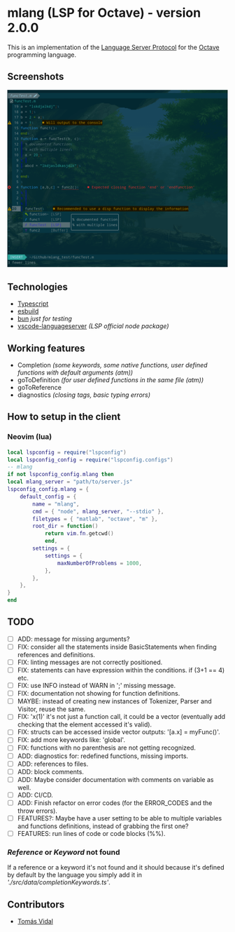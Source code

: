 # mlang (LSP for Octave) - version 2.0.0

This is an implementation of the [Language Server Protocol](https://code.visualstudio.com/api/language-extensions/language-server-extension-guide) for the [Octave](https://octave.org/) programming language.

## Screenshots

![Screenshot](./mlang_screenshot.png)

## Technologies

- [Typescript](https://www.typescriptlang.org/)
- [esbuild](https://esbuild.github.io/)
- [bun](https://bun.sh/) _just for testing_
- [vscode-languageserver](https://www.npmjs.com/package/vscode-languageserver) _(LSP official node package)_

## Working features

- Completion _(some keywords, some native functions, user defined functions with default arguments (atm))_
- goToDefinition _(for user defined functions in the same file (atm))_
- goToReference
- diagnostics _(closing tags, basic typing errors)_

## How to setup in the client

### Neovim (lua)

```lua
local lspconfig = require("lspconfig")
local lspconfig_config = require("lspconfig.configs")
-- mlang
if not lspconfig_config.mlang then
local mlang_server = "path/to/server.js"
lspconfig_config.mlang = {
    default_config = {
        name = "mlang",
        cmd = { "node", mlang_server, "--stdio" },
        filetypes = { "matlab", "octave", "m" },
        root_dir = function()
            return vim.fn.getcwd()
            end,
        settings = {
            settings = {
                maxNumberOfProblems = 1000,
            },
        },
    },
}
end
```

## TODO

- [ ] ADD: message for missing arguments?
- [ ] FIX: consider all the statements inside BasicStatements when finding references and definitions.
- [ ] FIX: linting messages are not correctly positioned.
- [ ] FIX: statements can have expression within the conditions. if (3+1 == 4) etc.
- [ ] FIX: use INFO instead of WARN in ';' missing message.
- [ ] FIX: documentation not showing for function definitions.
- [ ] MAYBE: instead of creating new instances of Tokenizer, Parser and Visitor, reuse the same.
- [ ] FIX: 'x(1)' it's not just a function call, it could be a vector (eventually add checking that the element accessed it's valid).
- [ ] FIX: structs can be accessed inside vector outputs: '[a.x] = myFunc()'.
- [ ] FIX: add more keywords like: 'global'.
- [ ] FIX: functions with no parenthesis are not getting recognized.
- [ ] ADD: diagnostics for: redefined functions, missing imports.
- [ ] ADD: references to files.
- [ ] ADD: block comments.
- [ ] ADD: Maybe consider documentation with comments on variable as well.
- [ ] ADD: CI/CD.
- [ ] ADD: Finish refactor on error codes (for the ERROR_CODES and the throw errors).
- [ ] FEATURES?: Maybe have a user setting to be able to multiple variables and functions definitions, instead of grabbing the first one?
- [ ] FEATURES: run lines of code or code blocks (%%).

<!-- ## How to contribute? -->

<!-- Clone the repository and install the node dependencies with `$ yarn`. Then modify the files in the _"src"_ folder. After you should be able to compile the server with `$ yarn compile` -->
<!-- Also consider running `$ yarn watch` to compile after every change you make. -->

### _Reference_ or _Keyword_ not found

If a reference or a keyword it's not found and it should because it's defined by default by the language you simply add it in _'./src/data/completionKeywords.ts'_.

## Contributors

- [Tomás Vidal](https://github.com/TomiVidal99)
